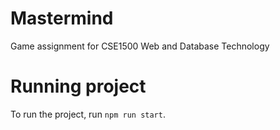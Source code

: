 # Mastermind
Game assignment for CSE1500 Web and Database Technology

# Running project
To run the project, run `npm run start`.
